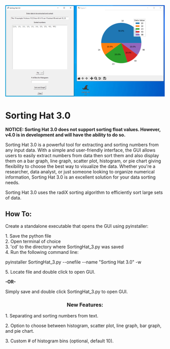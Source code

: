 
<img src="SortingHat_cover3.png">
<h1>Sorting Hat 3.0</h1>
<p><b>NOTICE: Sorting Hat 3.0 does not support sorting float values. However, v4.0 is in development and will have the ability to do so.</b></p>
<p>Sorting Hat 3.0 is a powerful tool for extracting and sorting numbers from any input data. With a simple and user-friendly interface, the GUI allows users to easily extract numbers from data then sort them and also display them on a bar graph, line graph, scatter plot, histogram, or pie chart giving flexibility to choose the best way to visualize the data. Whether you're a researcher, data analyst, or just someone looking to organize numerical information, Sorting Hat 3.0 is an excellent solution for your data sorting needs.</p>

<p>Sorting Hat 3.0 uses the radiX sorting algorithm to efficiently sort large sets of data.</p>

<h2>How To: </h2>

<p>Create a standalone executable that opens the GUI using pyinstaller:</p>
   
   <p>
   1. Save the python file<br>
   2. Open terminal of choice<br>
   3. 'cd' to the directory where SortingHat_3.py was saved<br>
   4. Run the following command line:<br> 
     <p> pyinstaller SortingHat_3.py --onefile --name "Sorting Hat 3.0" -w </p>
   5. Locate file and double click to open GUI.
   </p>
   
<p><b>-OR-</b></p>
   <p>Simply save and double click SortingHat_3.py to open GUI.</p>
<h3 style="text-align: center">New Features:</h3>
<p>1. Separating and sorting numbers from text.</p>
<p>2. Option to choose between histogram, scatter plot, line graph, bar graph, and pie chart.</p>
<p>3. Custom # of histogram bins (optional, default 10).</p>
